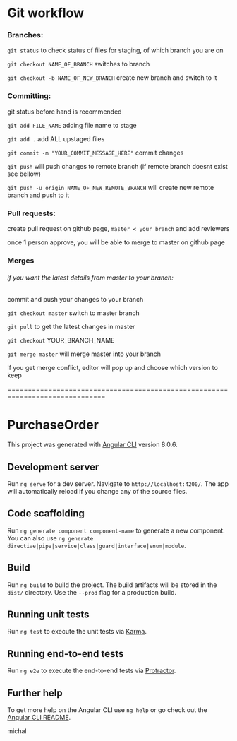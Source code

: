 # Git workflow

### Branches:

`git status` to check status of files for staging, of which branch you are on

`git checkout NAME_OF_BRANCH` switches to branch

`git checkout -b NAME_OF_NEW_BRANCH` create new branch and switch to it

### Committing:

git status before hand is recommended

`git add FILE_NAME` adding file name to stage

`git add .` add ALL upstaged files

`git commit -m "YOUR_COMMIT_MESSAGE_HERE"` commit changes

`git push` will push changes to remote branch (if remote branch doesnt exist see bellow)

`git push -u origin NAME_OF_NEW_REMOTE_BRANCH` will create new remote branch and push to it

### Pull requests:

create pull request on github page, `master < your branch` and add reviewers

once 1 person approve, you will be able to merge to master on github page

### Merges

###### if you want the latest details from master to your branch:

commit and push your changes to your branch
 
`git checkout master` switch to master branch

`git pull` to get the latest changes in master

`git checkout` YOUR_BRANCH_NAME

`git merge master` will merge master into your branch

if you get merge conflict, editor will pop up and choose which version to keep

==============================================================================

# PurchaseOrder

This project was generated with [Angular CLI](https://github.com/angular/angular-cli) version 8.0.6.

## Development server

Run `ng serve` for a dev server. Navigate to `http://localhost:4200/`. The app will automatically reload if you change any of the source files.

## Code scaffolding

Run `ng generate component component-name` to generate a new component. You can also use `ng generate directive|pipe|service|class|guard|interface|enum|module`.

## Build

Run `ng build` to build the project. The build artifacts will be stored in the `dist/` directory. Use the `--prod` flag for a production build.

## Running unit tests

Run `ng test` to execute the unit tests via [Karma](https://karma-runner.github.io).

## Running end-to-end tests

Run `ng e2e` to execute the end-to-end tests via [Protractor](http://www.protractortest.org/).

## Further help

To get more help on the Angular CLI use `ng help` or go check out the [Angular CLI README](https://github.com/angular/angular-cli/blob/master/README.md).

michal
